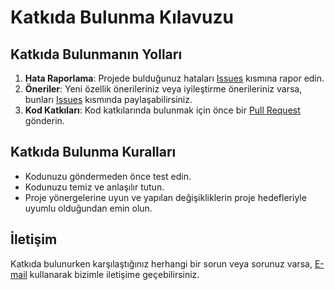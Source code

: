 # Katkıda Bulunma Kılavuzu

## Katkıda Bulunmanın Yolları

1. **Hata Raporlama**: Projede bulduğunuz hataları [Issues](https://github.com/zeusdarkly/Web-Cookie-Logger/issues) kısmına rapor edin.
2. **Öneriler**: Yeni özellik önerileriniz veya iyileştirme önerileriniz varsa, bunları [Issues](https://github.com/zeusdarkly/Web-Cookie-Logger/issues) kısmında paylaşabilirsiniz.
3. **Kod Katkıları**: Kod katkılarında bulunmak için önce bir [Pull Request](https://github.com/zeusdarkly/Web-Cookie-Logger/pulls) gönderin.

## Katkıda Bulunma Kuralları

- Kodunuzu göndermeden önce test edin.
- Kodunuzu temiz ve anlaşılır tutun.
- Proje yönergelerine uyun ve yapılan değişikliklerin proje hedefleriyle uyumlu olduğundan emin olun.

## İletişim

Katkıda bulunurken karşılaştığınız herhangi bir sorun veya sorunuz varsa, [E-mail](mailto:yazilim887@gmail.com) kullanarak bizimle iletişime geçebilirsiniz.
